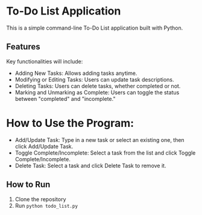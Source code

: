 # To-Do List Application

This is a simple command-line To-Do List application built with Python.

## Features
Key functionalities will include:

- Adding New Tasks: Allows adding tasks anytime.
- Modifying or Editing Tasks: Users can update task descriptions.
- Deleting Tasks: Users can delete tasks, whether completed or not.
- Marking and Unmarking as Complete: Users can toggle the status between "completed" and "incomplete."

# How to Use the Program:
- Add/Update Task: Type in a new task or select an existing one, then click Add/Update Task.
- Toggle Complete/Incomplete: Select a task from the list and click Toggle Complete/Incomplete.
- Delete Task: Select a task and click Delete Task to remove it.

## How to Run
1. Clone the repository
2. Run `python todo_list.py`
